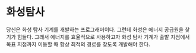 # 화성탐사

당신은 화성 탐사 기계를 개발하는 프로그래머이다. 그런데 화성은 에너지 공급원을 찾기가 힘들다. 그래서 에너지를 효율적으로 사용하고자 화성 탐사 기계가 출발 지점에서 목표 지점까지 이동할 때 항상 최적의 경로를 찾도록 개발해야 한다.
